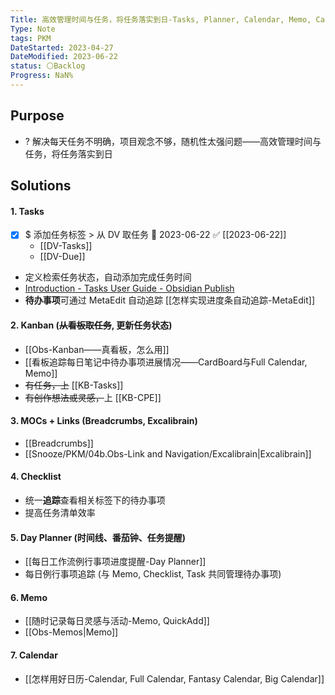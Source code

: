 ```yaml
---
Title: 高效管理时间与任务，将任务落实到日-Tasks, Planner, Calendar, Memo, Cardboard
Type: Note
tags: PKM
DateStarted: 2023-04-27
DateModified: 2023-06-22
status: ⚪Backlog
Progress: NaN%
---
```

## Purpose
- ? 解决每天任务不明确，项目观念不够，随机性太强问题——高效管理时间与任务，将任务落实到日
## Solutions
#### 1. Tasks
  - [x] $ 添加任务标签 > 从 DV 取任务 🛫 2023-06-22 ✅ [[2023-06-22]]
	- [[DV-Tasks]]
	- [[DV-Due]] 
  - 定义检索任务状态，自动添加完成任务时间
  - [Introduction - Tasks User Guide - Obsidian Publish](https://publish.obsidian.md/tasks/Introduction)
  - **待办事项**可通过 MetaEdit 自动追踪 [[怎样实现进度条自动追踪-MetaEdit]]
#### 2. Kanban (~~从看板取任务~~, 更新任务状态) 
- [[Obs-Kanban——真看板，怎么用]]
- [[看板追踪每日笔记中待办事项进展情况——CardBoard与Full Calendar, Memo]]
- ~~有任务，上~~ [[KB-Tasks]]
- ~~有创作想法或灵感，~~上 [[KB-CPE]]
#### 3. MOCs + Links (Breadcrumbs, Excalibrain)
- [[Breadcrumbs]]
- [[Snooze/PKM/04b.Obs-Link and Navigation/Excalibrain|Excalibrain]]
#### 4. Checklist
  - 统一**追踪**查看相关标签下的待办事项
  - 提高任务清单效率
#### 5. Day Planner (时间线、番茄钟、任务提醒)
  - [[每日工作流例行事项进度提醒-Day Planner]]
  - 每日例行事项追踪 (与 Memo, Checklist, Task 共同管理待办事项)
#### 6. Memo
- [[随时记录每日灵感与活动-Memo, QuickAdd]]
- [[Obs-Memos|Memo]]
#### 7. Calendar
- [[怎样用好日历-Calendar, Full Calendar, Fantasy Calendar, Big Calendar]]